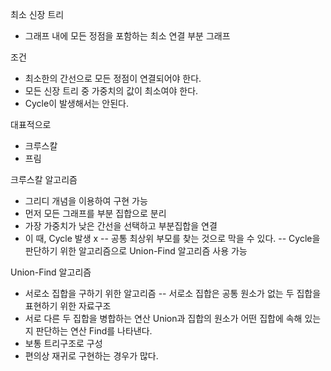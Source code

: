 최소 신장 트리

- 그래프 내에 모든 정점을 포함하는 최소 연결 부분 그래프

조건

- 최소한의 간선으로 모든 정점이 연결되어야 한다.
- 모든 신장 트리 중 가중치의 값이 최소여야 한다.
- Cycle이 발생해서는 안된다.

대표적으로

- 크루스칼
- 프림

크루스칼 알고리즘

- 그리디 개념을 이용하여 구현 가능
- 먼저 모든 그래프를 부분 집합으로 분리
- 가장 가중치가 낮은 간선을 선택하고 부분집합을 연결
- 이 때, Cycle 발생 x
  -- 공통 최상위 부모를 찾는 것으로 막을 수 있다.
  -- Cycle을 판단하기 위한 알고리즘으로 Union-Find 알고리즘 사용 가능

Union-Find 알고리즘

- 서로소 집합을 구하기 위한 알고리즘
  -- 서로소 집합은 공통 원소가 없는 두 집합을 표현하기 위한 자료구조
- 서로 다른 두 집합을 병합하는 연산 Union과 집합의 원소가 어떤 집합에 속해 있는지 판단하는 연산 Find를 나타낸다.
- 보통 트리구조로 구성
- 편의상 재귀로 구현하는 경우가 많다.
